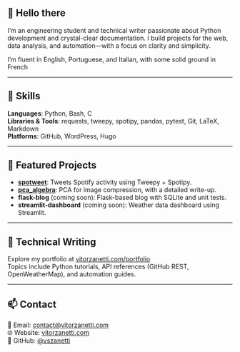 ## 👋 Hello there

I’m an engineering student and technical writer passionate about Python development and crystal-clear documentation. I build projects for the web, data analysis, and automation—with a focus on clarity and simplicity.

I’m fluent in English, Portuguese, and Italian, with some solid ground in French

---

## 🔧 Skills

**Languages**: Python, Bash, C  
**Libraries & Tools**: requests, tweepy, spotipy, pandas, pytest, Git, LaTeX, Markdown  
**Platforms**: GitHub, WordPress, Hugo

---

## 🚀 Featured Projects

- [**spotweet**](https://github.com/vszanetti/spotweet): Tweets Spotify activity using Tweepy + Spotipy.
- [**pca_algebra**](https://github.com/vszanetti/pca_algebra): PCA for image compression, with a detailed write-up.
- **flask-blog** (coming soon): Flask-based blog with SQLite and unit tests.
- **streamlit-dashboard** (coming soon): Weather data dashboard using Streamlit.

---

## 📝 Technical Writing

Explore my portfolio at [vitorzanetti.com/portfolio](https://vitorzanetti.com/portfolio)  
Topics include Python tutorials, API references (GitHub REST, OpenWeatherMap), and automation guides.

---

## 📫 Contact

📧 Email: [contact@vitorzanetti.com](mailto:contact@vitorzanetti.com)  
🌐 Website: [vitorzanetti.com](https://vitorzanetti.com)  
🐙 GitHub: [@vszanetti](https://github.com/vszanetti)
